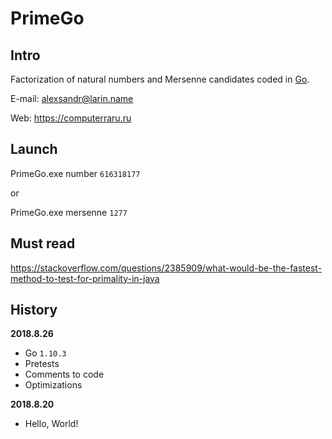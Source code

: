 # PrimeGo

## Intro

Factorization of natural numbers and Mersenne candidates coded in [Go](https://golang.org).

E-mail: alexsandr@larin.name

Web: https://computerraru.ru

## Launch

PrimeGo.exe number `616318177`

or

PrimeGo.exe mersenne `1277`

## Must read

https://stackoverflow.com/questions/2385909/what-would-be-the-fastest-method-to-test-for-primality-in-java

## History

**2018.8.26**

- Go `1.10.3`
- Pretests
- Comments to code
- Optimizations

**2018.8.20**

- Hello, World!

